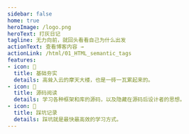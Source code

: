 ```yaml
---
sidebar: false
home: true
heroImage: /logo.png
heroText: 打灰日记
tagline: 无力向前，就回头看看自己为什么出发
actionText: 查看博客内容 →
actionLink: /html/01_HTML_semantic_tags
features:
- icon: 📖
  title: 基础夯实
  details: 高耸入云的摩天大楼，也是一砖一瓦累起来的。
- icon: 📘
  title: 源码阅读
  details: 学习各种框架和库的源码，以及隐藏在源码后设计者的思想。
- icon: 🐞
  title: 踩坑记录
  details: 踩坑就是最快最高效的学习方式。
---
```

